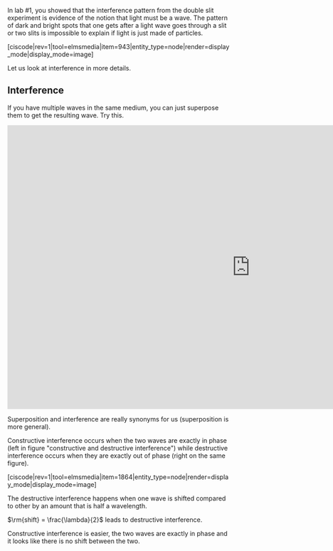 In lab #1, you showed that the interference pattern from the double slit experiment is evidence of the notion that light must be a wave. The pattern of dark and bright spots that one gets after a light wave goes through a slit or two slits is impossible to explain if light is just made of particles.

[ciscode|rev=1|tool=elmsmedia|item=943|entity_type=node|render=display_mode|display_mode=image]

Let us look at interference in more details.

## Interference

If you have multiple waves in the same medium, you can just superpose them to get the resulting wave. Try this.

<iframe src="https://h5p.org/h5p/embed/85372" width="1090" height="638" frameborder="0" allowfullscreen="allowfullscreen"></iframe><script src="https://h5p.org/sites/all/modules/h5p/library/js/h5p-resizer.js" charset="UTF-8"></script>

Superposition and interference are really synonyms for us (superposition is more general).

Constructive interference occurs when the two waves are exactly in phase (left in figure "constructive and destructive interference") while destructive interference occurs when they are exactly out of phase (right on the same figure).

[ciscode|rev=1|tool=elmsmedia|item=1864|entity_type=node|render=display_mode|display_mode=image]

The destructive interference happens when one wave is shifted compared to other by an amount that is half a wavelength.

$\rm{shift} = \frac{\lambda}{2}$ leads to destructive interference.

Constructive interference is easier, the two waves are exactly in phase and it looks like there is no shift between the two.